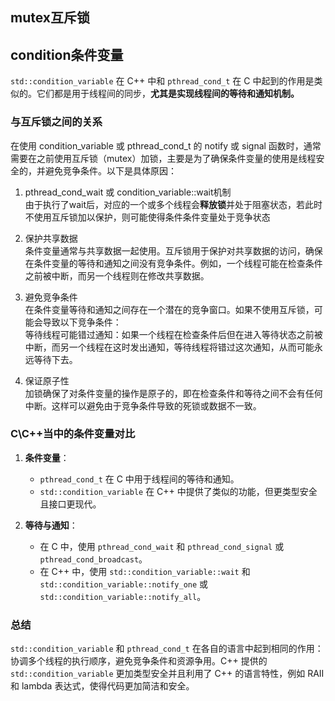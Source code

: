 ## mutex互斥锁


## condition条件变量

`std::condition_variable` 在 C++ 中和 `pthread_cond_t` 在 C 中起到的作用是类似的。它们都是用于线程间的同步，**尤其是实现线程间的等待和通知机制。**

### 与互斥锁之间的关系
在使用 condition_variable 或 pthread_cond_t 的 notify 或 signal 函数时，通常需要在之前使用互斥锁（mutex）加锁，主要是为了确保条件变量的使用是线程安全的，并避免竞争条件。以下是具体原因：

1. pthread_cond_wait 或 condition_variable::wait机制<br>
由于执行了wait后，对应的一个或多个线程会**释放锁**并处于阻塞状态，若此时不使用互斥锁加以保护，则可能使得条件条件变量处于竞争状态

1. 保护共享数据<br>
条件变量通常与共享数据一起使用。互斥锁用于保护对共享数据的访问，确保在条件变量的等待和通知之间没有竞争条件。例如，一个线程可能在检查条件之前被中断，而另一个线程则在修改共享数据。

2. 避免竞争条件<br>
在条件变量等待和通知之间存在一个潜在的竞争窗口。如果不使用互斥锁，可能会导致以下竞争条件：<br>
等待线程可能错过通知：如果一个线程在检查条件后但在进入等待状态之前被中断，而另一个线程在这时发出通知，等待线程将错过这次通知，从而可能永远等待下去。

3. 保证原子性<br>
加锁确保了对条件变量的操作是原子的，即在检查条件和等待之间不会有任何中断。这样可以避免由于竞争条件导致的死锁或数据不一致。


### C\C++当中的条件变量对比
1. **条件变量**：
   - `pthread_cond_t` 在 C 中用于线程间的等待和通知。
   - `std::condition_variable` 在 C++ 中提供了类似的功能，但更类型安全且接口更现代。

2. **等待与通知**：
   - 在 C 中，使用 `pthread_cond_wait` 和 `pthread_cond_signal` 或 `pthread_cond_broadcast`。
   - 在 C++ 中，使用 `std::condition_variable::wait` 和 `std::condition_variable::notify_one` 或 `std::condition_variable::notify_all`。

### 总结
`std::condition_variable` 和 `pthread_cond_t` 在各自的语言中起到相同的作用：协调多个线程的执行顺序，避免竞争条件和资源争用。C++ 提供的 `std::condition_variable` 更加类型安全并且利用了 C++ 的语言特性，例如 RAII 和 lambda 表达式，使得代码更加简洁和安全。


